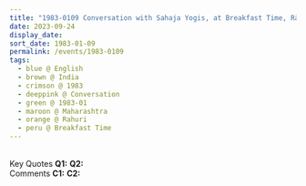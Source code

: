```yaml
---
title: "1983-0109 Conversation with Sahaja Yogis, at Breakfast Time, Rāhurī, Maharashtra, India"
date: 2023-09-24
display_date: 
sort_date: 1983-01-09
permalink: /events/1983-0109
tags:
  - blue @ English
  - brown @ India
  - crimson @ 1983
  - deeppink @ Conversation
  - green @ 1983-01
  - maroon @ Maharashtra
  - orange @ Rahuri
  - peru @ Breakfast Time
---
```


<br>

<wave-list>
  <list-title color="DarkSeaGreen" width="55">Key Quotes</list-title>
  <list-item color="BlanchedAlmond" width="280"><b>Q1:</b> <i></i></list-item>
  <list-item color="Lavender" width="280"><b>Q2:</b> <i></i></list-item>
</wave-list>

<br>

<wave-list>
  <list-title color="DarkSeaGreen" width="55">Comments</list-title>
  <list-item color="BlanchedAlmond" width="280"><b>C1:</b> <i></i></list-item>
  <list-item color="Lavender" width="280"><b>C2:</b> <i></i></list-item>
</wave-list>